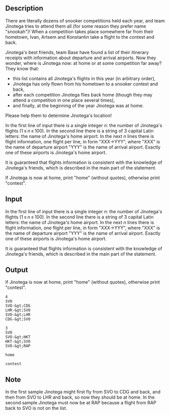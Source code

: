 ## Description

<div><p>There are literally dozens of snooker competitions held each year, and team Jinotega tries to attend them all (for some reason they prefer name "snookah")! When a competition takes place somewhere far from their hometown, Ivan, Artsem and Konstantin take a flight to the contest and back.</p><p>Jinotega's best friends, team Base have found a list of their itinerary receipts with information about departure and arrival airports. Now they wonder, where is Jinotega now: at home or at some competition far away? They know that: </p><ul> <li> this list contains all Jinotega's flights in this year (<span class="tex-font-style-bf">in arbitrary order</span>), </li><li> Jinotega has only flown from his hometown to a snooker contest and back, </li><li> after each competition Jinotega flies back home (though they may attend a competition in one place several times), </li><li> and finally, at the beginning of the year Jinotega was at home. </li></ul><p>Please help them to determine Jinotega's location!</p></div><div class="input-specification"><p>In the first line of input there is a single integer <span class="tex-span"><i>n</i></span>: the number of Jinotega's flights (<span class="tex-span">1 ≤ <i>n</i> ≤ 100</span>). In the second line there is a string of <span class="tex-span">3</span> capital Latin letters: the name of Jinotega's home airport. In the next <span class="tex-span"><i>n</i></span> lines there is flight information, one flight per line, in form "<span class="tex-font-style-tt">XXX-&gt;YYY</span>", where "<span class="tex-font-style-tt">XXX</span>" is the name of departure airport "<span class="tex-font-style-tt">YYY</span>" is the name of arrival airport. Exactly one of these airports is Jinotega's home airport.</p><p>It is guaranteed that flights information is consistent with the knowledge of Jinotega's friends, which is described in the main part of the statement.</p></div><div class="output-specification"><p>If Jinotega is now at home, print "<span class="tex-font-style-tt">home</span>" (without quotes), otherwise print "<span class="tex-font-style-tt">contest</span>".</p></div>

## Input

<p>In the first line of input there is a single integer <span class="tex-span"><i>n</i></span>: the number of Jinotega's flights (<span class="tex-span">1 ≤ <i>n</i> ≤ 100</span>). In the second line there is a string of <span class="tex-span">3</span> capital Latin letters: the name of Jinotega's home airport. In the next <span class="tex-span"><i>n</i></span> lines there is flight information, one flight per line, in form "<span class="tex-font-style-tt">XXX-&gt;YYY</span>", where "<span class="tex-font-style-tt">XXX</span>" is the name of departure airport "<span class="tex-font-style-tt">YYY</span>" is the name of arrival airport. Exactly one of these airports is Jinotega's home airport.</p><p>It is guaranteed that flights information is consistent with the knowledge of Jinotega's friends, which is described in the main part of the statement.</p>

## Output

<p>If Jinotega is now at home, print "<span class="tex-font-style-tt">home</span>" (without quotes), otherwise print "<span class="tex-font-style-tt">contest</span>".</p>





```input1
4
SVO
SVO-&gt;CDG
LHR-&gt;SVO
SVO-&gt;LHR
CDG-&gt;SVO

```




```input2
3
SVO
SVO-&gt;HKT
HKT-&gt;SVO
SVO-&gt;RAP

```




```output1
home

```




```output2
contest

```



## Note

<p>In the first sample Jinotega might first fly from SVO to CDG and back, and then from SVO to LHR and back, so now they should be at home. In the second sample Jinotega must now be at RAP because a flight from RAP back to SVO is not on the list.</p>
